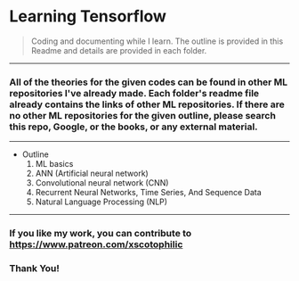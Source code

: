 # Learning Tensorflow

> Coding and documenting while I learn. The outline is provided in this Readme and details are provided in each folder.

---

### All of the theories for the given codes can be found in other ML repositories I've already made. Each folder's readme file already contains the links of other ML repositories. If there are no other ML repositories for the given outline, please search this repo, Google, or the books, or any external material.

---

- Outline
  1. ML basics
  2. ANN (Artificial neural network)
  3. Convolutional neural network (CNN)
  4. Recurrent Neural Networks, Time Series, And Sequence Data
  5. Natural Language Processing (NLP)

---

### If you like my work, you can contribute to https://www.patreon.com/xscotophilic

### Thank You!
